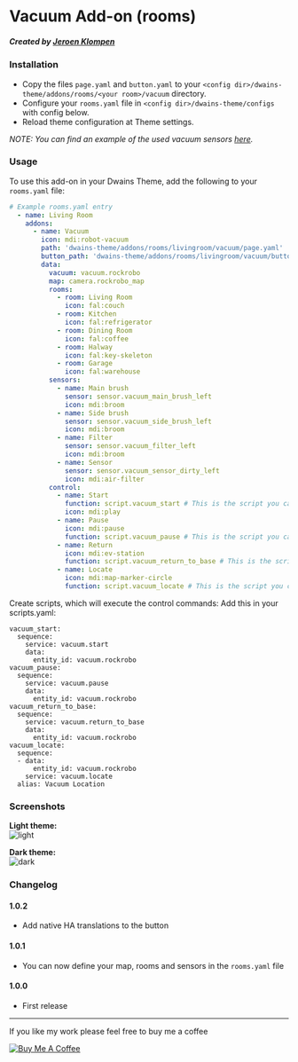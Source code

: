 # Vacuum Add-on (rooms)
##### Created by [Jeroen Klompen](https://github.com/klumpke/)


### Installation
- Copy the files `page.yaml` and `button.yaml` to your `<config dir>/dwains-theme/addons/rooms/<your room>/vacuum` directory.
- Configure your `rooms.yaml` file in `<config dir>/dwains-theme/configs` with config below.
- Reload theme configuration at Theme settings.

*NOTE: You can find an example of the used vacuum sensors [here](https://github.com/dwainscheeren/dwains-theme-addons/blob/master/rooms/vacuum/.github/examples/sensors.yaml).*


### Usage
To use this add-on in your Dwains Theme, add the following to your `rooms.yaml` file:
```yaml
# Example rooms.yaml entry
  - name: Living Room
    addons:
      - name: Vacuum
        icon: mdi:robot-vacuum
        path: 'dwains-theme/addons/rooms/livingroom/vacuum/page.yaml'
        button_path: 'dwains-theme/addons/rooms/livingroom/vacuum/button.yaml'
        data:
          vacuum: vacuum.rockrobo
          map: camera.rockrobo_map
          rooms:
            - room: Living Room
              icon: fal:couch
            - room: Kitchen
              icon: fal:refrigerator
            - room: Dining Room
              icon: fal:coffee
            - room: Halway
              icon: fal:key-skeleton
            - room: Garage
              icon: fal:warehouse
          sensors:
            - name: Main brush
              sensor: sensor.vacuum_main_brush_left 
              icon: mdi:broom
            - name: Side brush
              sensor: sensor.vacuum_side_brush_left
              icon: mdi:broom
            - name: Filter
              sensor: sensor.vacuum_filter_left
              icon: mdi:broom
            - name: Sensor
              sensor: sensor.vacuum_sensor_dirty_left
              icon: mdi:air-filter
          control:
            - name: Start
              function: script.vacuum_start # This is the script you call, which has to be created in scripts.yaml
              icon: mdi:play
            - name: Pause
              icon: mdi:pause
              function: script.vacuum_pause # This is the script you call, which has to be created in scripts.yaml
            - name: Return
              icon: mdi:ev-station
              function: script.vacuum_return_to_base # This is the script you call, which has to be created in scripts.yaml
            - name: Locate
              icon: mdi:map-marker-circle
              function: script.vacuum_locate # This is the script you call, which has to be created in scripts.yaml
```
Create scripts, which will execute the control commands:
Add this in your scripts.yaml:

```
vacuum_start:
  sequence:
    service: vacuum.start
    data:
      entity_id: vacuum.rockrobo
vacuum_pause:
  sequence:
    service: vacuum.pause
    data:
      entity_id: vacuum.rockrobo
vacuum_return_to_base:
  sequence:
    service: vacuum.return_to_base
    data:
      entity_id: vacuum.rockrobo
vacuum_locate:
  sequence:
  - data:
      entity_id: vacuum.rockrobo
    service: vacuum.locate
  alias: Vacuum Location
```

### Screenshots
**Light theme:**<br>
![light](https://github.com/Klumpke/dwains-theme-addons/blob/master/rooms/vacuum/.github/screenshots/light.png "Light")

**Dark theme:**<br>
![dark](https://github.com/Klumpke/dwains-theme-addons/blob/master/rooms/vacuum/.github/screenshots/dark.png "Dark")


### Changelog
#### 1.0.2
- Add native HA translations to the button
#### 1.0.1
- You can now define your map, rooms and sensors in the `rooms.yaml` file
#### 1.0.0
- First release

---

If you like my work please feel free to buy me a coffee

<a href="https://www.buymeacoffee.com/klumpke" target="_blank"><img src="https://www.buymeacoffee.com/assets/img/custom_images/white_img.png" alt="Buy Me A Coffee"></a>
